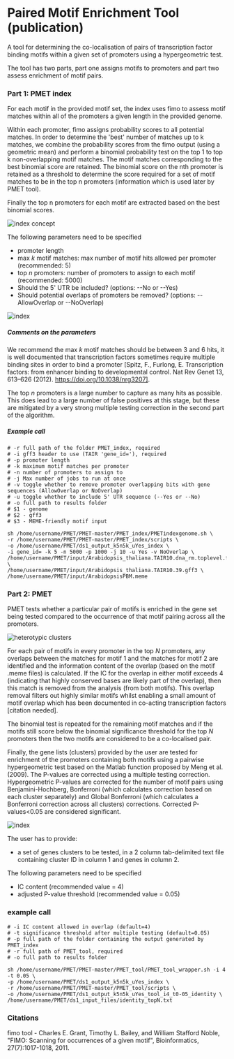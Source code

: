 # Paired Motif Enrichment Tool (publication)

A tool for determining the co-localisation of pairs of transcription factor binding motifs within a given set of promoters using a hypergeometric test.

The tool has two parts, part one assigns motifs to promoters and part two assess enrichment of motif pairs.

### Part 1: PMET index
For each motif in the provided motif set, the index uses fimo to assess motif matches within all of the promoters a given length in the provided genome.

Within each promoter, fimo assigns probability scores to all potential matches. In order to determine the 'best' number of matches up to k matches, we combine the probability scores from the fimo output (using a geometric mean) and perform a binomial probability test on the top 1 to top k non-overlapping motif matches. The motif matches corresponding to the best binomial score are retained. The binomial score on the nth promoter is retained as a threshold to determine the score required for a set of motif matches to be in the top n promoters (information which is used later by PMET tool).

Finally the top n promoters for each motif are extracted based on the best binomial scores.

![index concept](figs/Index_concept.png) 

The following parameters need to be specified
- promoter length
- max *k* motif matches: max number of motif hits allowed per promoter (recommended: 5)
- top *n* promoters: number of promoters to assign to each motif (recommended: 5000)
- Should the 5' UTR be included? (options: --No or --Yes)
- Should potential overlaps of promoters be removed? (options: --AllowOverlap or --NoOverlap)

![index](figs/Index.png)

##### Comments on the parameters
We recommend the max *k* motif matches should be between 3 and 6 hits, it is well documented that transcription factors sometimes require multiple binding sites in order to bind a promoter [Spitz, F., Furlong, E. Transcription factors: from enhancer binding to developmental control. Nat Rev Genet 13, 613–626 (2012). https://doi.org/10.1038/nrg3207].

The top *n* promoters is a large number to capture as many hits as possible. This does lead to a large number of false positives at this stage, but these are mitigated by a very strong multiple testing correction in the second part of the algorithm.

##### Example call
```
# -r full path of the folder PMET_index, required
# -i gff3 header to use (TAIR 'gene_id='), required
# -p promoter length
# -k maximum motif matches per promoter
# -n number of promoters to assign to
# -j Max number of jobs to run at once
# -v toggle whether to remove promoter overlapping bits with gene sequences (AllowOverlap or NoOverlap)
# -u toggle whether to include 5' UTR sequence (--Yes or --No)
# -o full path to results folder
# $1 - genome
# $2 - gff3
# $3 - MEME-friendly motif input

sh /home/username/PMET/PMET-master/PMET_index/PMETindexgenome.sh \
-r /home/username/PMET/PMET-master/PMET_index/scripts \
-o /home/username/PMET/ds1_output_k5n5k_uYes_index \
-i gene_id= -k 5 -n 5000 -p 1000 -j 10 -u Yes -v NoOverlap \
/home/username/PMET/input/Arabidopsis_thaliana.TAIR10.dna_rm.toplevel.fa \
/home/username/PMET/input/Arabidopsis_thaliana.TAIR10.39.gff3 \
/home/username/PMET/input/ArabidopsisPBM.meme
```
### Part 2: PMET

PMET tests whether a particular pair of motifs is enriched in the gene set being tested compared to the occurrence of that motif pairing across all the promoters.

![heterotypic clusters](figs/heterotypic_clusters3.png)

For each pair of motifs in every promoter in the top *N* promoters, any overlaps between the matches for motif 1 and the matches for motif 2 are identified and the information content of the overlap (based on the motif .meme files) is calculated. If the IC for the overlap in either motif exceeds 4 (indicating that highly conserved bases are likely part of the overlap), then this match is removed from the analysis (from both motifs). This overlap removal filters out highly similar motifs whilst enabling a small amount of motif overlap which has been documented in co-acting transcription factors [citation needed].

The binomial test is repeated for the remaining motif matches and if the motifs still score below the binomial significance threshold for the top *N* promoters then the two motifs are considered to be a co-localised pair.

Finally, the gene lists (clusters) provided by the user are tested for enrichment of the promoters containing both motifs using a pairwise hypergeometric test based on the Matlab function proposed by Meng et al. (2009). The P-values are corrected using a multiple testing correction. Hypergeometric P-values are corrected for the number of motif pairs using Benjamini-Hochberg, Bonferroni (which calculates correction based on each cluster separately) and Global Bonferroni (which calculates a Bonferroni correction across all clusters) corrections. Corrected P-values<0.05 are considered significant.

![index](figs/Tool.png)

The user has to provide:
- a set of genes clusters to be tested, in a 2 column tab-delimited text file containing cluster ID in column 1 and genes in column 2.

The following parameters need to be specified
- IC content (recommended value = 4)
- adjusted P-value threshold (recommended value = 0.05)

### example call
```
# -i IC content allowed in overlap (default=4)
# -t significance threshold after multiple testing (default=0.05)
# -p full path of the folder containing the output generated by PMET_index
# -r full path of PMET_tool, required
# -o full path to results folder

sh /home/username/PMET/PMET-master/PMET_tool/PMET_tool_wrapper.sh -i 4 -t 0.05 \
-p /home/username/PMET/ds1_output_k5n5k_uYes_index \
-r /home/username/PMET/PMET-master/PMET_tool/scripts \
-o /home/username/PMET/ds1_output_k5n5k_uYes_tool_i4_t0-05_identity \
/home/username/PMET/ds1_input_files/identity_topN.txt 
```

### Citations
fimo tool - Charles E. Grant, Timothy L. Bailey, and William Stafford Noble, "FIMO: Scanning for occurrences of a given motif", Bioinformatics, 27(7):1017-1018, 2011.
